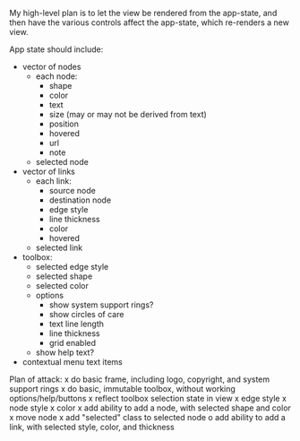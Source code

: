 My high-level plan is to let the view be rendered from the app-state, and then
have the various controls affect the app-state, which re-renders a new view.

App state should include:
- vector of nodes
  - each node:
    - shape
    - color
    - text
    - size (may or may not be derived from text)
    - position
    - hovered
    - url
    - note
  - selected node
- vector of links
  - each link:
    - source node
    - destination node
    - edge style
    - line thickness
    - color
    - hovered
  - selected link
- toolbox:
  - selected edge style
  - selected shape
  - selected color
  - options
    - show system support rings?
    - show circles of care
    - text line length
    - line thickness
    - grid enabled
  - show help text?
- contextual menu text items

Plan of attack:
x do basic frame, including logo, copyright, and system support rings
x do basic, immutable toolbox, without working options/help/buttons
x reflect toolbox selection state in view
  x edge style
  x node style
  x color
x add ability to add a node, with selected shape and color
x move node
x add "selected" class to selected node
o add ability to add a link, with selected style, color, and thickness

